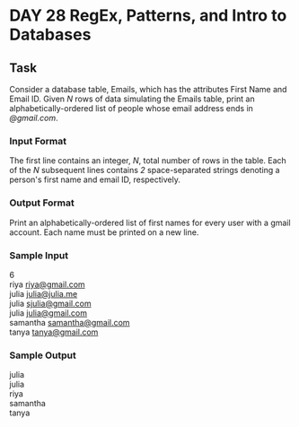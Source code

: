# DAY 28 RegEx, Patterns, and Intro to Databases

## Task 
Consider a database table, Emails, which has the attributes 
First Name and Email ID. Given *N* rows of data simulating the Emails table, 
print an alphabetically-ordered list of people whose email address ends in *@gmail.com*.

### Input Format
The first line contains an integer, *N*, total number of rows in the table. 
Each of the *N* subsequent lines contains *2* space-separated strings denoting a person's first name and email ID, respectively.

### Output Format
Print an alphabetically-ordered list of first names for every user with a gmail account. 
Each name must be printed on a new line.

### Sample Input
6  
riya riya@gmail.com  
julia julia@julia.me  
julia sjulia@gmail.com  
julia julia@gmail.com  
samantha samantha@gmail.com  
tanya tanya@gmail.com  

### Sample Output
julia  
julia  
riya  
samantha  
tanya  
